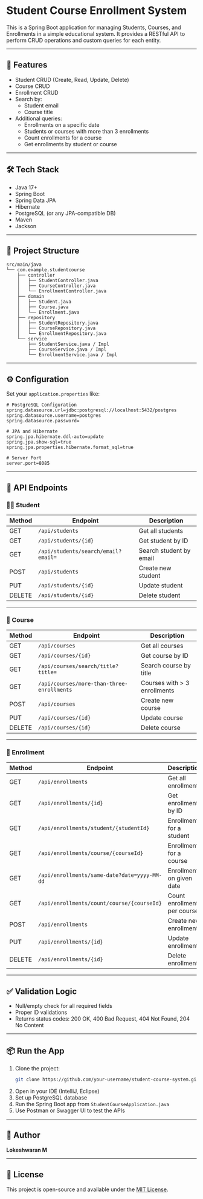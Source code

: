 # Student Course Enrollment System

This is a Spring Boot application for managing Students, Courses, and Enrollments in a simple educational system. It provides a RESTful API to perform CRUD operations and custom queries for each entity.

---

## 🚀 Features

- Student CRUD (Create, Read, Update, Delete)
- Course CRUD
- Enrollment CRUD
- Search by:
  - Student email
  - Course title
- Additional queries:
  - Enrollments on a specific date
  - Students or courses with more than 3 enrollments
  - Count enrollments for a course
  - Get enrollments by student or course

---

## 🛠️ Tech Stack

- Java 17+
- Spring Boot
- Spring Data JPA
- Hibernate
- PostgreSQL (or any JPA-compatible DB)
- Maven
- Jackson

---

## 📁 Project Structure

```
src/main/java
└── com.example.studentcourse
    ├── controller
    │   ├── StudentController.java
    │   ├── CourseController.java
    │   └── EnrollmentController.java
    ├── domain
    │   ├── Student.java
    │   ├── Course.java
    │   └── Enrollment.java
    ├── repository
    │   ├── StudentRepository.java
    │   ├── CourseRepository.java
    │   └── EnrollmentRepository.java
    └── service
        ├── StudentService.java / Impl
        ├── CourseService.java / Impl
        └── EnrollmentService.java / Impl
```

---

## ⚙️ Configuration

Set your `application.properties` like:

```properties
# PostgreSQL Configuration
spring.datasource.url=jdbc:postgresql://localhost:5432/postgres
spring.datasource.username=postgres
spring.datasource.password=

# JPA and Hibernate
spring.jpa.hibernate.ddl-auto=update
spring.jpa.show-sql=true
spring.jpa.properties.hibernate.format_sql=true

# Server Port
server.port=8085
```

---

## 🔗 API Endpoints

### 👨‍🎓 Student
| Method | Endpoint | Description |
|--------|----------|-------------|
| GET    | `/api/students` | Get all students |
| GET    | `/api/students/{id}` | Get student by ID |
| GET    | `/api/students/search/email?email=` | Search student by email |
| POST   | `/api/students` | Create new student |
| PUT    | `/api/students/{id}` | Update student |
| DELETE | `/api/students/{id}` | Delete student |

---

### 📘 Course
| Method | Endpoint | Description |
|--------|----------|-------------|
| GET    | `/api/courses` | Get all courses |
| GET    | `/api/courses/{id}` | Get course by ID |
| GET    | `/api/courses/search/title?title=` | Search course by title |
| GET    | `/api/courses/more-than-three-enrollments` | Courses with > 3 enrollments |
| POST   | `/api/courses` | Create new course |
| PUT    | `/api/courses/{id}` | Update course |
| DELETE | `/api/courses/{id}` | Delete course |

---

### 📝 Enrollment
| Method | Endpoint | Description |
|--------|----------|-------------|
| GET    | `/api/enrollments` | Get all enrollments |
| GET    | `/api/enrollments/{id}` | Get enrollment by ID |
| GET    | `/api/enrollments/student/{studentId}` | Enrollments for a student |
| GET    | `/api/enrollments/course/{courseId}` | Enrollments for a course |
| GET    | `/api/enrollments/same-date?date=yyyy-MM-dd` | Enrollments on given date |
| GET    | `/api/enrollments/count/course/{courseId}` | Count enrollments per course |
| POST   | `/api/enrollments` | Create new enrollment |
| PUT    | `/api/enrollments/{id}` | Update enrollment |
| DELETE | `/api/enrollments/{id}` | Delete enrollment |

---

## ✅ Validation Logic

- Null/empty check for all required fields
- Proper ID validations
- Returns status codes: 200 OK, 400 Bad Request, 404 Not Found, 204 No Content

---

## 📦 Run the App

1. Clone the project:
   ```bash
   git clone https://github.com/your-username/student-course-system.git
   ```
2. Open in your IDE (IntelliJ, Eclipse)
3. Set up PostgreSQL database
4. Run the Spring Boot app from `StudentCourseApplication.java`
5. Use Postman or Swagger UI to test the APIs

---

## 👤 Author

**Lokeshwaran M**

---

## 📜 License

This project is open-source and available under the [MIT License](https://opensource.org/licenses/MIT).
